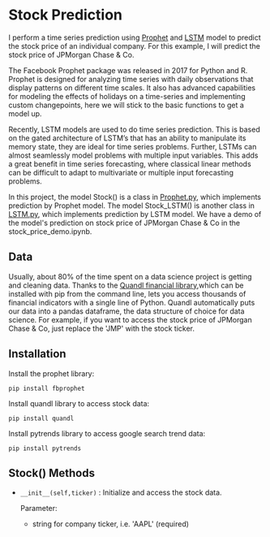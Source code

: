 # Stock Prediction

I perform a time series prediction using [Prophet](https://facebook.github.io/prophet/docs/quick_start.html) and [LSTM](https://en.wikipedia.org/wiki/Long_short-term_memory) model to predict the stock price of an individual company. For this example, I will predict the stock price of JPMorgan Chase & Co.

The Facebook Prophet package was released in 2017 for Python and R. Prophet is designed for analyzing time series with daily observations that display patterns on different time scales. It also has advanced capabilities for modeling the effects of holidays on a time-series and implementing custom changepoints, here we will stick to the basic functions to get a model up.

Recently, LSTM models are used to do time series prediction. This is based on the gated architecture of LSTM’s that has an ability to manipulate its memory state, they are ideal for time series problems. Further, LSTMs can almost seamlessly model problems with multiple input variables. This adds a great benefit in time series forecasting, where classical linear methods can be difficult to adapt to multivariate or multiple input forecasting problems.

In this project, the model Stock() is a class in [Prophet.py](https://github.com/mutouyu1124/time-series-example/blob/master/Prophet.py), which implements prediction by Prophet model. The model Stock_LSTM() is another class in [LSTM.py](https://github.com/mutouyu1124/time-series-example/blob/master/LSTM.py), which implements prediction by LSTM model. We have a demo of the model's prediction on stock price of JPMorgan Chase & Co in the stock_price_demo.ipynb. 

## Data

Usually, about 80% of the time spent on a data science project is getting and cleaning data. Thanks to the [Quandl financial library](https://www.quandl.com/tools/python),which can be installed with pip from the command line, lets you access thousands of financial indicators with a single line of Python. Quandl automatically puts our data into a pandas dataframe, the data structure of choice for data science. For example, if you want to access the stock price of JPMorgan Chase & Co, just replace the 'JMP' with the stock ticker.

## Installation
Install the prophet library:
```
pip install fbprophet
```
Install quandl library to access stock data:
```
pip install quandl
```
Install pytrends library to access google search trend data:
```
pip install pytrends
```

## Stock() Methods

*  `__init__(self,ticker)` : Initialize and access the stock data.

    Parameter:
    *  string for company ticker, i.e. 'AAPL' (required)
